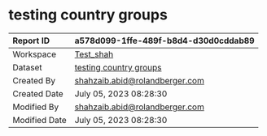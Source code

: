 



# testing country groups

|Report ID|a578d099-1ffe-489f-b8d4-d30d0cddab89|
| :--- | :--- |
|Workspace|[Test_shah](../Workspaces/Test_shah.md)|
|Dataset|[testing country groups](../Datasets/testing-country-groups.md)|
|Created By|shahzaib.abid@rolandberger.com|
|Created Date|July 05, 2023 08:28:30|
|Modified By|shahzaib.abid@rolandberger.com|
|Modified Date|July 05, 2023 08:28:30|
